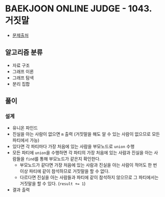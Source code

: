 # BAEKJOON ONLINE JUDGE - 1043. 거짓말

* [문제출처](https://www.acmicpc.net/problem/1043 "1043. 거짓말")

## 알고리즘 분류
- 자료 구조
- 그래프 이론
- 그래프 탐색
- 분리 집합

## 풀이
### 설계
- 유니온 파인드
- 진실을 아는 사람이 없으면 `m` 출력 (거짓말을 해도 알 수 있는 사람이 없으므로 모든 파티에서 가능)
- 있다면 각 파티마다 가장 처음에 있는 사람을 부모노드로 `union` 수행
- 모든 파티에 `union`을 수행하면 각 파티의 가장 처음에 있는 사람과 진실을 아는 사람들을 `find`를 통해 부모노드가 같은지 확인한다.
    - 부모노드가 같다면 가장 처음에 있는 사람과 진실을 아는 사람이 적어도 한 번 이상 파티에 같이 참석하므로 거짓말을 할 수 없다.
    - 다르다면 진실을 아는 사람들과 파티에 같이 참석하지 않으므로 그 파티에서는 거짓말을 할 수 있다. (`result += 1`)
- 결과 출력